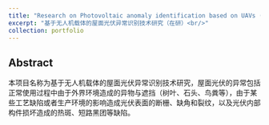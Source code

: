 ```yaml
---
title: "Research on Photovoltaic anomaly identification based on UAVs (On-going)"
excerpt: "基于无人机载体的屋面光伏异常识别技术研究（在研）<br/>"
collection: portfolio
---
```



Abstract
-----

本项目名称为基于无人机载体的屋面光伏异常识别技术研究，屋面光伏的异常包括正常使用过程中由于外界环境造成的异物与遮挡（树叶、石头、鸟粪等），由于某些工艺缺陷或者生产环境的影响造成光伏表面的断栅、缺角和裂纹，以及光伏内部构件损坏造成的热斑、短路黑团等缺陷。